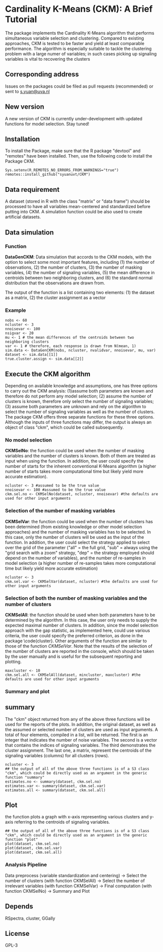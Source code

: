 # Cardinality K-Means (CKM): A Brief Tutorial
The package implements the Cardinality K-Means algorithm that performs simultaneous variable selection and clustering. Compared to existing approaches, CKM is tested to be faster and yield at least comparable performance. The algorithm is especially suitable to tackle the clustering problem with a large numer of variables; in such cases picking up signaling variables is vital to recovering the clusters

## Corresponding address
Issues on the packages could be filed as pull requests (recommended) or sent to s.yuan@uva.nl

## New version
A new version of CKM is currently under-development with updated functions for model selection. Stay tuned!

## Installation
To install the Package, make sure that the R package "devtool" and "remotes" have been installed. Then, use the following code to install the Package CKM. 

```{r eval = FALSE}
Sys.setenv(R_REMOTES_NO_ERRORS_FROM_WARNINGS="true")
remotes::install_github("syuanuvt/CKM")
```

## Data requirement
A dataset (stored in R with the class "matrix" or "data frame") should be processed to have all variables mean-centered and standardized before putting into CKM. A simulation function could be also used to create artificial datasets.

## Data simulation

### Function
**DataGenCKM**: Data simulation that accords to the CKM models, with the option to select some most important features, including (1) the number of observations, (2) the number of clusters, (3) the number of masking variables, (4) the number of signaling variables, (5) the mean difference in centroids between two neighboring clusters, and (6) the standard normal distribution that the observations are drawn from.

The output of the function is a list containing two elements: (1) the dataset as a matrix, (2) the cluster assignment as a vector

### Example
```{r eval = FALSE}
nobs <- 60
ncluster <- 3
nnoisevar <- 100
nsigvar <- 20
mu <- 1 # the mean differences of the centroids between two neighboring clusters
var <- 1 # therefore, each response is drawn from N(mean, 1)
sim.data <- DataGenCKM(nobs, ncluster, nvalidvar, nnoisevar, mu, var)
dataset <- sim.data[[1]]
true.cluster.assign <- sim.data[[2]]
```

## Execute the CKM algorithm
Depending on available knowledge and assumptions, one has three options to carry out the CKM analysis: (1)assume both parameters are known and therefore do not perform any model selection; (2) assume the number of clusters is known, therefore only select the number of signaling variables; (3) assume both parameters are unknown and rely on the algorithm to select the number of signaling variables as well as the number of clusters. The package CKM offers three separate functions for these three options. Although the inputs of three functions may differ, the output is always an object of class "ckm", which could be called subsequently.

### No model selection
**CKMSelNo**: the function could be used when the number of masking variables and the number of clusters is known. Both of them are treated as input when using the function. In addition, the user could specify the number of starts for the inherent conventional K-Means algorithm (a higher number of starts takes more computational time but likely yield more accurate estimation).

```{r eval = FALSE}
ncluster <- 3 #assumed to be the true value
nnoisevar <- 100 #assumed to be the true value
ckm.sel.no <- CKMSelNo(dataset, ncluster, nnoisevar) #the defaults are used for other input arguments
```

### Selection of the number of masking variables
**CKMSelVar**: the function could be used when the number of clusters has been determined (from existing knowledge or other model selection approaches) and the number of masking variables has to be selected. In this case, only the number of clusters will be used as the input of the function. In addition, the user could select the strategy applied to select over the grid of the parameter ("all" = the full grid, "sub" = always using the "grid search with a zoom" strategy, "dep" = the strategy employed should depend on the number of variables), and the number of re-samples in model selection (a higher number of re-samples takes more computational time but likely yield more accurate estimation)

```{r eval = FALSE}
ncluster <- 3
ckm.sel.var <- CKMSelVar(dataset, ncluster) #the defaults are used for other input arguments
```

### Selection of both the number of masking variables and the number of clusters
**CKMSelAll**: the function should be used when both parameters have to be determined by the algorithm. In this case, the user only needs to supply the expected maximal number of clusters. In addition, since the model selection approach with the gap statistic, as implemented here, could use various criteria, the user could specify the preferred criterion, as done in the package \code{cluster}. Other arguments of the function are similar to those of the function *CKMSelVar*. Note that the results of the selection of the number of clusters are reported in the console, which should be taken by the user manually and is useful for the subsequent reporting and plotting.

```{r eval = FALSE}
maxcluster <- 10
ckm.sel.all <- CKMSelAll(dataset, mincluster, maxcluster) #the defaults are used for other input arguments
```

### Summary and plot
## summary
The "ckm" object returned from any of the above three functions will be used for the reports of the plots. In addition, the original dataset, as well as the assumed or selected number of clusters are used as input arguments.
A total of four elements, compiled in a list, will be returned. The first is an integer that indicates the number of noise variables. The second is a vector that contains the indices of signaling variables. The third demonstrates the cluster assignment. The last one, a matrix, represent the centroids of the signaling variables (columns) for all clusters (rows).

```{r eval = FALSE}
ncluster <- 3
## the output of all of the above three functions is of a S3 class "ckm", which could be directly used as an argument in the generic function "summary"
estimates.no <- summary(dataset, ckm.sel.no)
estimates.var <- summary(dataset, ckm.sel.var)
estimates.all <- summary(dataset, ckm.sel.all)
```

## Plot
the function plots a graph with x-axis representing various clusters and y-axis referring to the centroids of signaling variables.

```{r eval = FALSE}
## the output of all of the above three functions is of a S3 class "ckm", which could be directly used as an argument in the generic function "plot"
plot(dataset, ckm.sel.no)
plot(dataset, ckm.sel.var)
plot(dataset, ckm.sel.all)
```

### Analysis Pipeline
Data preprocess (variable standardization and centering) -> Select the number of clusters (with function CKMSelAll) -> 
Select the number of irrelevant variables (with function CKMSelVar) -> Final computation (with function CKMSelNo) ->
Summary and Plot

## Depends
RSpectra, cluster, GGally

## License
GPL-3
